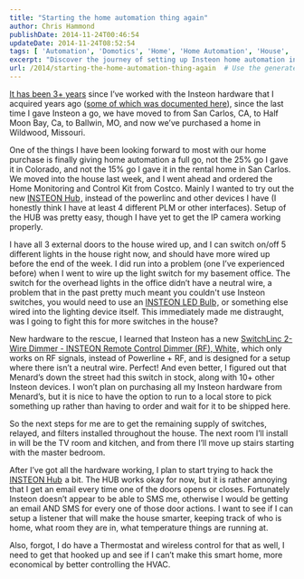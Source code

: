 ```yaml
---
title: "Starting the home automation thing again"
author: Chris Hammond
publishDate: 2014-11-24T00:46:54
updateDate: 2014-11-24T08:52:54
tags: [ 'Automation', 'Domotics', 'Home', 'Home Automation', 'House', 'Insteon', 'Smart Home' ]
excerpt: "Discover the journey of setting up Insteon home automation in a new house, including challenges and solutions for a seamless smart home experience."
url: /2014/starting-the-home-automation-thing-again  # Use the generated URL with year
---
```

<p><a href="https://www.domoticsblog.com/Home-Automation-Articles/itemId/33292/Making-your-smarthome-dumb" target="_blank">It has been 3+ years</a> since I’ve worked with the Insteon hardware that I acquired years ago (<a href="https://www.domoticsblog.com/Home-Automation-Articles/itemId/31806/Back-in-the-saddle" target="_blank">some of which was documented here</a>), since the last time I gave Insteon a go, we have moved to from San Carlos, CA, to Half Moon Bay, Ca, to Ballwin, MO, and now we’ve purchased a home in Wildwood, Missouri.</p> <p>One of the things I have been looking forward to most with our home purchase is finally giving home automation a full go, not the 25% go I gave it in Colorado, and not the 15% go I gave it in the rental home in San Carlos. We moved into the house last week, and I went ahead and ordered the Home Monitoring and Control Kit from Costco. Mainly I wanted to try out the new <a href="https://click.linksynergy.com/link?id=5s9KOchWgxI&amp;offerid=290539.75431&amp;type=2&amp;murl=http%3A%2F%2Fwww.smarthome.com%2F2242-222.html">INSTEON Hub</a><img border="0" src="https://ad.linksynergy.com/fs-bin/show?id=5s9KOchWgxI&amp;bids=290539.75431&amp;type=2&amp;subid=0" width="1" height="1">, instead of the powerlinc and other devices I have (I honestly think I have at least 4 different PLM or other interfaces). Setup of the HUB was pretty easy, though I have yet to get the IP camera working properly. </p> <p>I have all 3 external doors to the house wired up, and I can switch on/off 5 different lights in the house right now, and should have more wired up before the end of the week. I did run into a problem (one I’ve experienced before) when I went to wire up the light switch for my basement office. The switch for the overhead lights in the office didn’t have a neutral wire, a problem that in the past pretty much meant you couldn't use Insteon switches, you would need to use an <a href="https://click.linksynergy.com/link?id=5s9KOchWgxI&amp;offerid=290539.75309&amp;type=2&amp;murl=http%3A%2F%2Fwww.smarthome.com%2F2672-222.html">INSTEON LED Bulb</a><img border="0" src="https://ad.linksynergy.com/fs-bin/show?id=5s9KOchWgxI&amp;bids=290539.75309&amp;type=2&amp;subid=0" width="1" height="1">, or something else wired into the lighting device itself. This immediately made me distraught, was I going to fight this for more switches in the house?</p> <p>New hardware to the rescue, I learned that Insteon has a new <a href="https://click.linksynergy.com/link?id=5s9KOchWgxI&amp;offerid=290539.59874&amp;type=2&amp;murl=http%3A%2F%2Fwww.smarthome.com%2F2474dwh.html">SwitchLinc 2-Wire Dimmer - INSTEON Remote Control Dimmer (RF), White</a><img border="0" src="https://ad.linksynergy.com/fs-bin/show?id=5s9KOchWgxI&amp;bids=290539.59874&amp;type=2&amp;subid=0" width="1" height="1">, which only works on RF signals, instead of Powerline + RF, and is designed for a setup where there isn’t a neutral wire. Perfect! And even better, I figured out that Menard’s down the street had this switch in stock, along with 10+ other Insteon devices. I won’t plan on purchasing all my Insteon hardware from Menard’s, but it is nice to have the option to run to a local store to pick something up rather than having to order and wait for it to be shipped here.</p> <p>So the next steps for me are to get the remaining supply of switches, relayed, and filters installed throughout the house. The next room I’ll install in will be the TV room and kitchen, and from there I’ll move up stairs starting with the master bedroom.</p> <p>After I’ve got all the hardware working, I plan to start trying to hack the <a href="https://click.linksynergy.com/link?id=5s9KOchWgxI&amp;offerid=290539.75431&amp;type=2&amp;murl=http%3A%2F%2Fwww.smarthome.com%2F2242-222.html">INSTEON Hub</a><img border="0" src="https://ad.linksynergy.com/fs-bin/show?id=5s9KOchWgxI&amp;bids=290539.75431&amp;type=2&amp;subid=0" width="1" height="1"> a bit. The HUB works okay for now, but it is rather annoying that I get an email every time one of the doors opens or closes. Fortunately Insteon doesn’t appear to be able to SMS me, otherwise I would be getting an email AND SMS for every one of those door actions. I want to see if I can setup a listener that will make the house smarter, keeping track of who is home, what room they are in, what temperature things are running at.</p> <p>Also, forgot, I do have a Thermostat and wireless control for that as well, I need to get that hooked up and see if I can’t make this smart home, more economical by better controlling the HVAC.</p>

